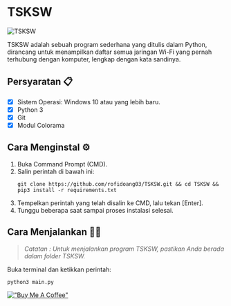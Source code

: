 # TSKSW

![TSKSW](https://github.com/rofidoang03/TSKSW/blob/main/tsksw.gif)

TSKSW adalah sebuah program sederhana yang ditulis dalam Python, dirancang untuk menampilkan daftar semua jaringan Wi-Fi yang pernah terhubung dengan komputer, lengkap dengan kata sandinya.

## Persyaratan 📋
- [x] Sistem Operasi: Windows 10 atau yang lebih baru.
- [x] Python 3
- [x] Git
- [x] Modul Colorama

## Cara Menginstal ⚙️
1. Buka Command Prompt (CMD).
2. Salin perintah di bawah ini:
    ```
    git clone https://github.com/rofidoang03/TSKSW.git && cd TSKSW && pip3 install -r requirements.txt
    ```
3. Tempelkan perintah yang telah disalin ke CMD, lalu tekan [Enter].
4. Tunggu beberapa saat sampai proses instalasi selesai.

## Cara Menjalankan 🏃🏻

> *Catatan : Untuk menjalankan program TSKSW, pastikan Anda berada dalam folder TSKSW.*

Buka terminal dan ketikkan perintah:

```
python3 main.py
```

[!["Buy Me A Coffee"](https://www.buymeacoffee.com/assets/img/custom_images/orange_img.png)](https://www.buymeacoffee.com/rofidoang03)
